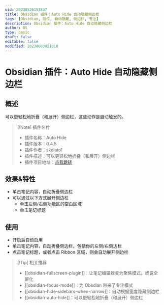 ```yaml
---
uid: 20230526153837
title: Obsidian 插件：Auto Hide 自动隐藏侧边栏
tags: [Obsidian, 插件, 自动隐藏, 侧边栏, 专注]
description: Obsidian 插件：Auto Hide 自动隐藏侧边栏
author: OS
type: basic
draft: false
editable: false
modified: 20230603021818
---
```


# Obsidian 插件：Auto Hide 自动隐藏侧边栏

## 概述

可以更轻松地折叠（和展开）侧边栏，这些动作是自动触发的。

> [!Note] 插件名片
> - 插件名称：Auto Hide
> - 插件版本：0.4.5
> - 插件作者：skelato1
> - 插件描述：可以更轻松地折叠（和展开）侧边栏
> - 插件项目地址：[点我跳转](https://github.com/skelato1/obsidian-auto-hide/tree/master)

## 效果&特性

- 单击笔记内容，自动折叠侧边栏
- 可以通过以下方式展开侧边栏
	- 单击左侧/右侧功能区的空白区域
	- 单击笔记标题

## 使用

- 开启后自动启用
- 单击笔记内容，自动折叠侧边栏，包括你的左侧/右侧边栏
- 点击笔记标题，或者点击 Ribbon 区域，则会自动展开侧边栏

> [!Tip] 相关推荐
> - [[obsidian-fullscreen-plugin]]：让笔记编辑器变为聚焦模式，或说全屏化
> - [[obsidian-focus-mode]]：为 Obsdian 带来了专注模式
> - [[obsidian-hide-sidebars-when-narrow]]：自动根据宽度隐藏侧边栏
> - [[obsidian-auto-hide]]：可以更轻松地折叠（和展开）侧边栏